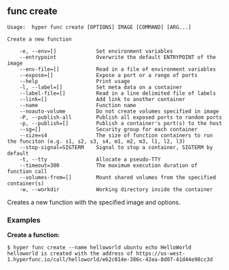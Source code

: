 ## func create

    Usage:	hyper func create [OPTIONS] IMAGE [COMMAND] [ARG...]

    Create a new function

        -e, --env=[]             Set environment variables
        --entrypoint             Overwrite the default ENTRYPOINT of the image
        --env-file=[]            Read in a file of environment variables
        --expose=[]              Expose a port or a range of ports
        --help                   Print usage
        -l, --label=[]           Set meta data on a container
        --label-file=[]          Read in a line delimited file of labels
        --link=[]                Add link to another container
        --name                   Function name
        --noauto-volume          Do not create volumes specified in image
        -P, --publish-all        Publish all exposed ports to random ports
        -p, --publish=[]         Publish a container's port(s) to the host
        --sg=[]                  Security group for each container
        --size=s4                The size of function containers to run the funciton (e.g. s1, s2, s3, s4, m1, m2, m3, l1, l2, l3)
        --stop-signal=SIGTERM    Signal to stop a container, SIGTERM by default
        -t, --tty                Allocate a pseudo-TTY
        --timeout=300            The maximum execution duration of function call
        --volumes-from=[]        Mount shared volumes from the specified container(s)
        -w, --workdir            Working directory inside the container

Creates a new function with the specified image and options.

### Examples

**Create a function:**

    $ hyper func create --name helloworld ubuntu echo HelloWorld
    helloworld is created with the address of https://us-west-1.hyperfunc.io/call/helloworld/e62c014e-386c-42ea-8d07-41d44e98cc3d
